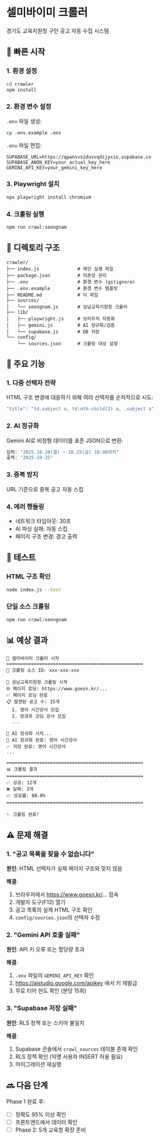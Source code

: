 # 셀미바이미 크롤러

경기도 교육지원청 구인 공고 자동 수집 시스템

## 🚀 빠른 시작

### 1. 환경 설정

```bash
cd crawler
npm install
```

### 2. 환경 변수 설정

`.env` 파일 생성:

```bash
cp .env.example .env
```

`.env` 파일 편집:

```env
SUPABASE_URL=https://qpwnsvsiduvvqdijyxio.supabase.co
SUPABASE_ANON_KEY=your_actual_key_here
GEMINI_API_KEY=your_gemini_key_here
```

### 3. Playwright 설치

```bash
npx playwright install chromium
```

### 4. 크롤링 실행

```bash
npm run crawl:seongnam
```

## 📁 디렉토리 구조

```
crawler/
├── index.js              # 메인 실행 파일
├── package.json          # 의존성 관리
├── .env                  # 환경 변수 (gitignore)
├── .env.example          # 환경 변수 템플릿
├── README.md             # 이 파일
├── sources/
│   └── seongnam.js       # 성남교육지원청 크롤러
├── lib/
│   ├── playwright.js     # 브라우저 자동화
│   ├── gemini.js         # AI 정규화/검증
│   └── supabase.js       # DB 저장
└── config/
    └── sources.json      # 크롤링 대상 설정
```

## 🔧 주요 기능

### 1. 다중 선택자 전략
HTML 구조 변경에 대응하기 위해 여러 선택자를 순차적으로 시도:

```javascript
"title": "td.subject a, td:nth-child(2) a, .subject a"
```

### 2. AI 정규화
Gemini AI로 비정형 데이터를 표준 JSON으로 변환:

```javascript
입력: "2025.10.20(월) ~ 10.25(금) 18:00까지"
출력: "2025-10-25"
```

### 3. 중복 방지
URL 기준으로 중복 공고 자동 스킵

### 4. 에러 핸들링
- 네트워크 타임아웃: 30초
- AI 파싱 실패: 자동 스킵
- 페이지 구조 변경: 경고 출력

## 🧪 테스트

### HTML 구조 확인

```bash
node index.js --test
```

### 단일 소스 크롤링

```bash
npm run crawl:seongnam
```

## 📊 예상 결과

```
🚀 셀미바이미 크롤러 시작
==================================================
📌 크롤링 소스 ID: xxx-xxx-xxx

📍 성남교육지원청 크롤링 시작
🌐 페이지 로딩: https://www.goesn.kr/...
✅ 페이지 로딩 완료
📋 발견된 공고 수: 15개
  1. 영어 시간강사 모집
  2. 방과후 코딩 강사 모집
  ...

🤖 AI 정규화 시작...
🤖 AI 정규화 완료: 영어 시간강사
✅ 저장 완료: 영어 시간강사
...

==================================================
📊 크롤링 결과
==================================================
✅ 성공: 12개
❌ 실패: 3개
📈 성공률: 80.0%
==================================================

✨ 크롤링 완료!
```

## ⚠️ 문제 해결

### 1. "공고 목록을 찾을 수 없습니다"

**원인**: HTML 선택자가 실제 페이지 구조와 맞지 않음

**해결**:
1. 브라우저에서 https://www.goesn.kr/... 접속
2. 개발자 도구(F12) 열기
3. 공고 목록의 실제 HTML 구조 확인
4. `config/sources.json`의 선택자 수정

### 2. "Gemini API 호출 실패"

**원인**: API 키 오류 또는 할당량 초과

**해결**:
1. `.env` 파일의 `GEMINI_API_KEY` 확인
2. https://aistudio.google.com/apikey 에서 키 재발급
3. 무료 티어 한도 확인 (분당 15회)

### 3. "Supabase 저장 실패"

**원인**: RLS 정책 또는 스키마 불일치

**해결**:
1. Supabase 콘솔에서 `crawl_sources` 테이블 존재 확인
2. RLS 정책 확인 (익명 사용자 INSERT 허용 필요)
3. 마이그레이션 재실행

## 🔜 다음 단계

Phase 1 완료 후:
- [ ] 정확도 95% 이상 확인
- [ ] 프론트엔드에서 데이터 확인
- [ ] Phase 2: 5개 교육청 확장 준비
